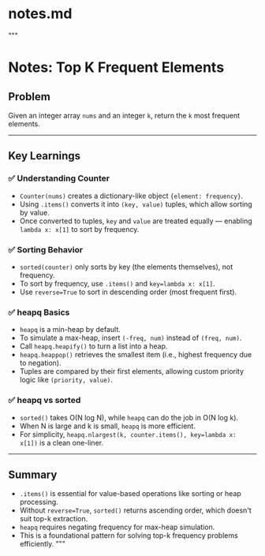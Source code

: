 # notes.md
"""
# Notes: Top K Frequent Elements

## Problem
Given an integer array `nums` and an integer `k`, return the `k` most frequent elements.

---

## Key Learnings

### ✅ Understanding Counter
- `Counter(nums)` creates a dictionary-like object `{element: frequency}`.
- Using `.items()` converts it into `(key, value)` tuples, which allow sorting by value.
- Once converted to tuples, `key` and `value` are treated equally — enabling `lambda x: x[1]` to sort by frequency.

### ✅ Sorting Behavior
- `sorted(counter)` only sorts by key (the elements themselves), not frequency.
- To sort by frequency, use `.items()` and `key=lambda x: x[1]`.
- Use `reverse=True` to sort in descending order (most frequent first).

### ✅ heapq Basics
- `heapq` is a min-heap by default.
- To simulate a max-heap, insert `(-freq, num)` instead of `(freq, num)`.
- Call `heapq.heapify()` to turn a list into a heap.
- `heapq.heappop()` retrieves the smallest item (i.e., highest frequency due to negation).
- Tuples are compared by their first elements, allowing custom priority logic like `(priority, value)`.

### ✅ heapq vs sorted
- `sorted()` takes O(N log N), while `heapq` can do the job in O(N log k).
- When N is large and k is small, `heapq` is more efficient.
- For simplicity, `heapq.nlargest(k, counter.items(), key=lambda x: x[1])` is a clean one-liner.

---

## Summary
- `.items()` is essential for value-based operations like sorting or heap processing.
- Without `reverse=True`, `sorted()` returns ascending order, which doesn't suit top-k extraction.
- `heapq` requires negating frequency for max-heap simulation.
- This is a foundational pattern for solving top-k frequency problems efficiently.
"""
